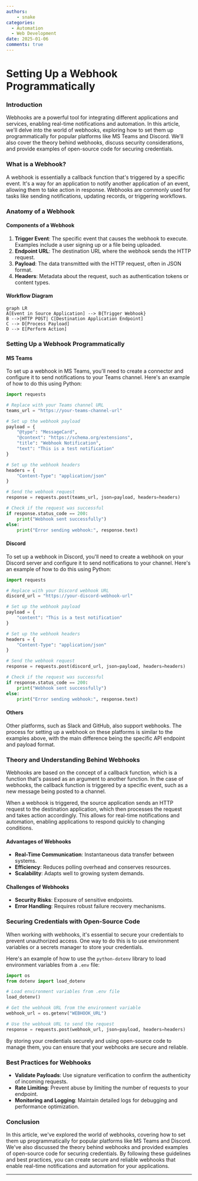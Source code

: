 ```yaml
---
authors: 
    - snake
categories:
  - Automation
  - Web Development
date: 2025-01-06
comments: true
---
```

# **Setting Up a Webhook Programmatically**


### Introduction

Webhooks are a powerful tool for integrating different applications and services, enabling real-time notifications and automation. In this article, we'll delve into the world of webhooks, exploring how to set them up programmatically for popular platforms like MS Teams and Discord. We'll also cover the theory behind webhooks, discuss security considerations, and provide examples of open-source code for securing credentials.

<!-- more -->


### What is a Webhook?

A webhook is essentially a callback function that's triggered by a specific event. It's a way for an application to notify another application of an event, allowing them to take action in response. Webhooks are commonly used for tasks like sending notifications, updating records, or triggering workflows.

### Anatomy of a Webhook

#### Components of a Webhook
1. **Trigger Event**: The specific event that causes the webhook to execute. Examples include a user signing up or a file being uploaded.
2. **Endpoint URL**: The destination URL where the webhook sends the HTTP request.
3. **Payload**: The data transmitted with the HTTP request, often in JSON format.
4. **Headers**: Metadata about the request, such as authentication tokens or content types.

#### Workflow Diagram
```mermaid
graph LR
A[Event in Source Application] --> B{Trigger Webhook}
B -->|HTTP POST| C[Destination Application Endpoint]
C --> D[Process Payload]
D --> E[Perform Action]
```

### Setting Up a Webhook Programmatically

#### MS Teams

To set up a webhook in MS Teams, you'll need to create a connector and configure it to send notifications to your Teams channel. Here's an example of how to do this using Python:
```python
import requests

# Replace with your Teams channel URL
teams_url = "https://your-teams-channel-url"

# Set up the webhook payload
payload = {
    "@type": "MessageCard",
    "@context": "https://schema.org/extensions",
    "title": "Webhook Notification",
    "text": "This is a test notification"
}

# Set up the webhook headers
headers = {
    "Content-Type": "application/json"
}

# Send the webhook request
response = requests.post(teams_url, json=payload, headers=headers)

# Check if the request was successful
if response.status_code == 200:
    print("Webhook sent successfully")
else:
    print("Error sending webhook:", response.text)
```

#### Discord

To set up a webhook in Discord, you'll need to create a webhook on your Discord server and configure it to send notifications to your channel. Here's an example of how to do this using Python:
```python
import requests

# Replace with your Discord webhook URL
discord_url = "https://your-discord-webhook-url"

# Set up the webhook payload
payload = {
    "content": "This is a test notification"
}

# Set up the webhook headers
headers = {
    "Content-Type": "application/json"
}

# Send the webhook request
response = requests.post(discord_url, json=payload, headers=headers)

# Check if the request was successful
if response.status_code == 200:
    print("Webhook sent successfully")
else:
    print("Error sending webhook:", response.text)
```

#### Others

Other platforms, such as Slack and GitHub, also support webhooks. The process for setting up a webhook on these platforms is similar to the examples above, with the main difference being the specific API endpoint and payload format.

### Theory and Understanding Behind Webhooks

Webhooks are based on the concept of a callback function, which is a function that's passed as an argument to another function. In the case of webhooks, the callback function is triggered by a specific event, such as a new message being posted to a channel.

When a webhook is triggered, the source application sends an HTTP request to the destination application, which then processes the request and takes action accordingly. This allows for real-time notifications and automation, enabling applications to respond quickly to changing conditions.

#### Advantages of Webhooks
- **Real-Time Communication**: Instantaneous data transfer between systems.
- **Efficiency**: Reduces polling overhead and conserves resources.
- **Scalability**: Adapts well to growing system demands.

#### Challenges of Webhooks
- **Security Risks**: Exposure of sensitive endpoints.
- **Error Handling**: Requires robust failure recovery mechanisms.

### Securing Credentials with Open-Source Code

When working with webhooks, it's essential to secure your credentials to prevent unauthorized access. One way to do this is to use environment variables or a secrets manager to store your credentials.

Here's an example of how to use the `python-dotenv` library to load environment variables from a `.env` file:
```python
import os
from dotenv import load_dotenv

# Load environment variables from .env file
load_dotenv()

# Get the webhook URL from the environment variable
webhook_url = os.getenv("WEBHOOK_URL")

# Use the webhook URL to send the request
response = requests.post(webhook_url, json=payload, headers=headers)
```

By storing your credentials securely and using open-source code to manage them, you can ensure that your webhooks are secure and reliable.

### Best Practices for Webhooks

- **Validate Payloads**: Use signature verification to confirm the authenticity of incoming requests.
- **Rate Limiting**: Prevent abuse by limiting the number of requests to your endpoint.
- **Monitoring and Logging**: Maintain detailed logs for debugging and performance optimization.

### Conclusion

In this article, we've explored the world of webhooks, covering how to set them up programmatically for popular platforms like MS Teams and Discord. We've also discussed the theory behind webhooks and provided examples of open-source code for securing credentials. By following these guidelines and best practices, you can create secure and reliable webhooks that enable real-time notifications and automation for your applications.

---
